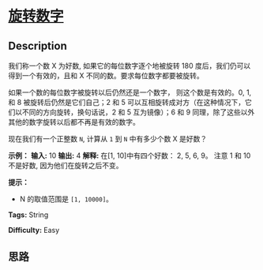 # [旋转数字][title]

## Description

我们称一个数 X 为好数, 如果它的每位数字逐个地被旋转 180 度后，我们仍可以得到一个有效的，且和 X 不同的数。要求每位数字都要被旋转。

如果一个数的每位数字被旋转以后仍然还是一个数字， 则这个数是有效的。0, 1, 和 8 被旋转后仍然是它们自己；2 和 5
可以互相旋转成对方（在这种情况下，它们以不同的方向旋转，换句话说，2 和 5 互为镜像）；6 和 9
同理，除了这些以外其他的数字旋转以后都不再是有效的数字。

现在我们有一个正整数 `N`, 计算从 `1` 到 `N` 中有多少个数 X 是好数？



**示例：**
            **输入:** 10    **输出:** 4    **解释:**     在[1, 10]中有四个好数： 2, 5, 6, 9。    注意 1 和 10 不是好数, 因为他们在旋转之后不变。    



**提示：**

  * N 的取值范围是 `[1, 10000]`。


**Tags:** String

**Difficulty:** Easy

## 思路

[title]: https://leetcode-cn.com/problems/rotated-digits
